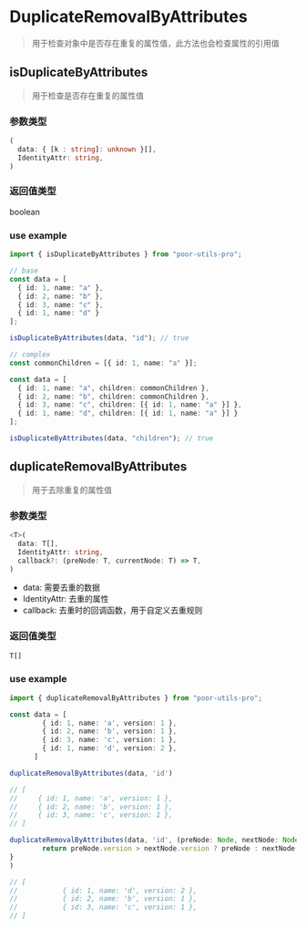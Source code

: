 # DuplicateRemovalByAttributes

> 用于检查对象中是否存在重复的属性值，此方法也会检查属性的引用值

## isDuplicateByAttributes

> 用于检查是否存在重复的属性值

### 参数类型

```ts
(
  data: { [k : string]: unknown }[],
  IdentityAttr: string,
)
```

### 返回值类型

boolean

### use example

```ts
import { isDuplicateByAttributes } from "poor-utils-pro";

// base
const data = [
  { id: 1, name: "a" },
  { id: 2, name: "b" },
  { id: 3, name: "c" },
  { id: 1, name: "d" }
];

isDuplicateByAttributes(data, "id"); // true

// complex
const commonChildren = [{ id: 1, name: "a" }];

const data = [
  { id: 1, name: "a", children: commonChildren },
  { id: 2, name: "b", children: commonChildren },
  { id: 3, name: "c", children: [{ id: 1, name: "a" }] },
  { id: 1, name: "d", children: [{ id: 1, name: "a" }] }
];

isDuplicateByAttributes(data, "children"); // true
```

## duplicateRemovalByAttributes

> 用于去除重复的属性值

### 参数类型

```ts
<T>(
  data: T[],
  IdentityAttr: string,
  callback?: (preNode: T, currentNode: T) => T,
)
```
- data: 需要去重的数据
- IdentityAttr: 去重的属性
- callback: 去重时的回调函数，用于自定义去重规则

### 返回值类型

```ts
T[]
```

### use example

```ts
import { duplicateRemovalByAttributes } from "poor-utils-pro";

const data = [
        { id: 1, name: 'a', version: 1 },
        { id: 2, name: 'b', version: 1 },
        { id: 3, name: 'c', version: 1 },
        { id: 1, name: 'd', version: 2 },
      ]

duplicateRemovalByAttributes(data, 'id')

// [
//     { id: 1, name: 'a', version: 1 },
//     { id: 2, name: 'b', version: 1 },
//     { id: 3, name: 'c', version: 1 },
// ]

duplicateRemovalByAttributes(data, 'id', (preNode: Node, nextNode: Node) => {
        return preNode.version > nextNode.version ? preNode : nextNode
}
)

// [
//           { id: 1, name: 'd', version: 2 },
//           { id: 2, name: 'b', version: 1 },
//           { id: 3, name: 'c', version: 1 },
// ]

```


